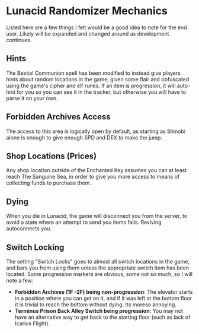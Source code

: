 # Lunacid Randomizer Mechanics

Listed here are a few things I felt would be a good idea to note for the end user.  Likely will be expanded and changed around as development continues.

## Hints

The Bestial Communion spell has been modified to instead give players hints about random locations in the game, given some flair and obfuscated using the game's cipher and elf runes.  If an item is progression, it will auto-hint for you so you can see it in the tracker, but otherwise you will have to parse it on your own.

## Forbidden Archives Access

The access to this area is logically open by default, as starting as Shinobi alone is enough to give enough SPD and DEX to make the jump.

## Shop Locations (Prices)

Any shop location outside of the Enchanted Key assumes you can at least reach The Sanguine Sea, in order to give you more access to means of collecting funds to purchase them.

## Dying

When you die in Lunacid, the game will disconnect you from the server, to avoid a state where an attempt to send you items fails.  Reviving autoconnects you.

## Switch Locking

The setting "Switch Locks" goes to almost all switch locations in the game, and bars you from using them unless the appropriate switch item has been located.  Some progression markers are obvious, some not so much, so I will note a few:

- **Forbidden Archives (1F -2F) being non-progression**: The elevator starts in a position where you can get on it, and if it was left at the bottom floor it is trivial to reach the bottom without dying.  Its moreso annoying.
- **Terminus Prison Back Alley Switch being progression**: You may not have an alternative way to get back to the starting floor (such as lack of Icarius Flight).